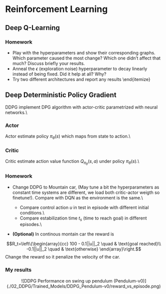 # Reinforcement Learning 

## Deep Q-Learning

### Homework
- Play with the hyperparameters and show their corresponding graphs. Which parameter caused the most change? Which one didn’t affect that much? Discuss briefly your results.
- Anneal the $\epsilon$ (exploration noise) hyperparameter to decay linearly instead of being fixed. Did it help at all? Why?
- Try two different architectures and report any results
\end{itemize}

## Deep Deterministic Policy Gradient
DDPG implement DPG algorithm with actor-critic parametrized with neural networks.\\

### Actor ###
Actor estimate policy $\pi_\theta(s)$ which maps from state to action.\\ 

### Critic ###
Critic estimate action value function $Q_\pi_\theta(s,a)$ under policy $\pi_\theta(s)$.\\

### Homework
- Change DDPG to Mountain car, (May tune a bit the hyperparameters as constant time systems are different, we load both critic-actor weigth so finetune!). Compare with DQN as the environment is the same.\\
  
  - Compare control action $u$ in test in episode with different initial conditions.\\
  - Compare estabilization time $t_s$ (time to reach goal) in different episodes.\\
  
- **(Optional)** In continous montain car the reward is

$$R_t=\left\{\begin{array}{cc}
100 - 0.1||u||_2  \quad & \text{goal reached}\\
-0.1||u||_2 \quad & \text{otherwise} 
\end{array}\right.$$ 
  Change the reward so it penalize the velocity of the car.



### My results
<p align="center">![DDPG Performance on swing up pendulum (Pendulum-v0)](./02_DDPG/Trained_Models/DDPG_Pendulum-v0/reward_vs_episode.png)</p>
